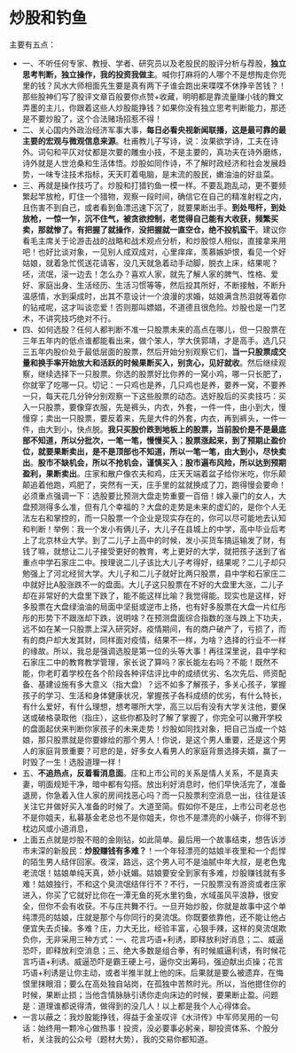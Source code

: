 # 炒股和钓鱼

主要有五点：
* 一、不听任何专家、教授、学者、研究员以及老股民的股评分析与荐股，**独立思考判断，独立操作，我的投资我做主**。喊你打麻将的人哪个不是想掏走你兜里的钱？风水大师相面先生要是真有两下子谁会跑出来喋喋不休挣辛苦钱？！那些股神们写了股评文章百般要你点赞+收藏，明明都是靠流量赚小钱的舞文弄墨的主儿，你跟着这些人炒股能挣钱？如果你没有独立思考判断能力，那还是不要炒股了，这个合法赌场招惹不得！
* 二、关心国内外政治经济军事大事，**每日必看央视新闻联播，这是最可靠的最主要的宏观与微观信息来源**。杜甫教儿子写诗，说：汝果欲学诗，工夫在诗外。词句和平仄对仗都是次要的雕虫小技，不是主要的，真功夫在诗外磨练，诗外就是人世沧桑和生活体悟。炒股如同作诗，不了解时政经济和社会发展趋势，一味专注技术指标，天天盯着电脑，是末流的股民，嫩油油的好韭菜。
* 三、再就是操作技巧了。炒股和打猎钓鱼一模一样。不要乱跑乱动，更不要频繁起竿放枪，盯住一个猎物，观察一段时间，确信它在自己的精准射程之内，且伤害不到自己，或者看到鱼漂迅速下沉了，就要果断出手。**到处甩杆，到处放枪，一惊一乍，沉不住气，被贪欲控制，老觉得自己能有大收获，频繁买卖，那就惨了。有把握了就操作**，**没把握就一直空仓，绝不投机蛮干**。建议你看毛主席关于论游击战的战略和战术观点分析，和炒股惊人相似，直接拿来用吧！也好比谈对象，一见别人成双成对，心里痒痒，羡慕嫉妒恨，看见一个好姑娘，就着急忙慌送花请客，没几天就急着动手动脚，脱衣上床，结果呢？呸，流氓，滚一边去！怎么办？喜欢人家，就先了解人家的脾气、性格、爱好、家庭出身、生活经历、生活习惯等等，然后投其所好，不断接触，不断升温感情，水到渠成时，出其不意设计一个浪漫的求婚，姑娘满含热泪就等着你的钻戒呢，这才叫谈恋爱！否则那叫嫖娼，不道德且很危险。炒股也是一门艺术，不讲究技巧绝对不行。
* 四、如何选股？任何人都判断不准一只股票未来的高点在哪儿，但一只股票在三年五年内的低点谁都能看出来，做个笨人，学大侠郭靖，才是高手。选几只三五年内股价处于最低层面的股票，然后开始分别观察它们，**当一只股票成交量和换手率开始放大和活跃的时候果断买入，别贪心，见好就收**。然后继续观察，继续选择下一只股票。你选的股票好比你养的一窝小鸡，哪一只长肥了，你就宰了吃哪一只。切记：一只鸡也是养，几只鸡也是养，要养一窝，不要养一只，每天花几分钟分别观察一下这些股票的动态。选好股后的买卖技巧：买入一只股票，要像穿衣服，先是裤头，内衣，外套，一件一件，由小到大，慢慢穿；卖出一只股票，要反着来，先是大件的外套，内衣，再到裤头，一件一件，由大到小，快点脱。**我只买股价跌到地板上的股票，当前股价是不是最底部不知道，所以分批次，一笔一笔，慢慢买入**；**股票涨起来，到了预期止盈价位，就要果断卖出，是不是顶部也不知道，所以一笔一笔，由大到小，尽快卖出**。**股市不缺机会，所以不抢机会，谨慎买入**；**股市遍布风险，所以达到预期盈利，果断卖出**。庄家和散户像农夫和鸡，庄天天端着盆子给你米吃，你乐颠颠追着他跑，鸡肥了，突然有一天，庄手里的盆就换成了刀，跑得慢会要命！必须重点强调一下：选股要比预测大盘走势重要一百倍！嫁入豪门的女人，大盘预测得多么准，但有几个幸福的？大盘的走势是未来的虚幻的，是你个人无法左右和掌控的，而一只股票一个企业是现实存在的，你可以尽可能地去认知和判断！举例：我一个发小有俩儿子，大儿子在县城上的中学，高中毕业后考上了北京林业大学。到了二儿子上高中的时候，发小买货车搞运输发了财，有钱了嘛，就想让二儿子接受更好的教育，考上更好的大学，就把孩子送到了省重点中学石家庄二中。按理说二儿子该比大儿子考得好，结果呢？二儿子却只勉强上了河北经贸大学。大儿子和二儿子就好比两只股票，县中学和石家庄二中就好比A股涨跌不一的盘面。大儿子这只股票在不好的大盘里大涨，二儿子却在非常好的大盘里下跌了，能不能这样比喻？我觉得能。现实也是这样，好多股票在大盘绿油油的局面中坚挺或逆市上扬，也有好多股票在大盘一片红彤彤的形势下不跟涨却下跌，说明啥？在预测盘面综合指数的涨与跌上下功夫，远不如在某一只股票上深入研究好。疫情期间，有的商户破产了，亏损了，而有的商户却大发其财，同样面对疫情，结果不一样，为啥？选择的行业不一样的缘故。所以，我总是强调选股是第一位的头等大事！再往深里说，县中学和石家庄二中的教育教学管理，家长说了算吗？家长能左右吗？不能！既然不能，你老盯着学校在各个阶段各种评估评比中的成绩优劣、名次先后、师资配备、基建设施有多大意义（指大盘）？远不如多了解孩子，多关心孩子，掌握孩子的学习、生活和身体健康状况，掌握孩子各科成绩的优劣，有什么特长，有什么爱好，有什么理想，想考哪所大学，高三以后有没有大学关注他，要保送或破格录取他（指庄），这些你都及时了解了掌握了，你完全可以撇开学校的盘面起伏来判断你家孩子的未来走势！炒股如同找对象，把自己当成一个姑娘，那只股票就是你要嫁给的那个男人！你说，是这个男人重要，还是这个男人的家庭背景重要？可悲的是，好多女人看男人的家庭背景选择夫婿，赢了一时毁了一生！选股道理一样！
* 五、**不追热点，反着看消息面**。庄和上市公司的关系是情人关系，不是真夫妻，明面规矩干净，暗中都有勾搭。放出利好消息时，他们早快活完了，准备退房，你急着入住人家的房间找恶心吗？而一只股票利空消息一出，往往是该关注它并做好买入准备的时候了。大道至简。假如你不是庄，上市公司老总也不是你姐夫，私募基金老总也不是你姐夫，你也不是漂亮的小姨子，你得不到枕边风或小道消息，
* 上面五点就是炒股不赔的金刚钻，如此简单。最后用一个故事结束，想告诉涉市未深的新股民：**炒股赚钱有多难？**！一个年轻漂亮的姑娘半夜里和一个彪悍的陌生男人结伴回家。夜深，路远，这个男人可不是油腻中年大叔，是老色鬼老流氓！姑娘单纯天真，娇小妩媚。姑娘要安全到家有多难，炒股赚钱就有多难！姑娘独行，不和这个臭流氓结伴行不？不行，一只股票没有游资或者庄家进入，你买了它就好比你在一潭无鱼的死水里钓鱼，水域虽风平浪静，很安全，但你不会有收获。不与庄共舞不行。一旦开始炒股，你就是故事中这个单纯漂亮的姑娘，庄就是那个与你同行的臭流氓。你既要依靠他，还不能让他占便宜失去贞操。多难？庄，力大无比，经验丰富，心狠手辣，这样的臭流氓欺负你，无非采用三种方式：一、花言巧语+利诱，即释放利好消息；二、威逼恐吓，即释放利空消息；三、绝大多数是组合拳，有时候威逼利诱，有时候花言巧语+利诱。威逼恐吓是霸王硬上弓，逼你交出筹码，强迫献出贞操；花言巧语+利诱是让你主动，或者半推半就上他的床。后果就是要么被遗弃，在悔恨里抹眼泪；要么在高处独自站岗，在孤独中苦熬时光。所以，当他摁住你的时候，果断止损；当他含情脉脉引诱你走向床边的时候，要果断止盈。问题是：道理谁都说得清，做得到的没几人！以上都是我个人心得体会。
* 一言以蔽之：我炒股能挣钱，得益于金圣叹评《水浒传》中军师吴用的一句话：始终用一颗冷心做热事！投资，没必要事必躬亲，聊投资体系、个股分析，关注我的公众号（题材大势），我的交易你都知道。